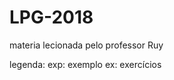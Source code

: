 # LPG-2018
   materia lecionada pelo professor Ruy
   
   legenda:
   exp: exemplo
   ex: exercícios 
   
